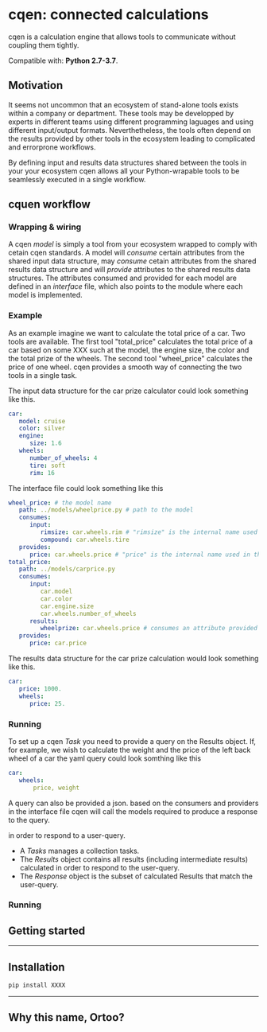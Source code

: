 ﻿# cqen: connected calculations  

cqen is a calculation engine that allows tools to communicate without coupling them tightly.

Compatible with: __Python 2.7-3.7__.

## Motivation
It seems not uncommon that an ecosystem of stand-alone tools exists within a company or department. These tools may be developped by experts in different teams using different programming laguages and using different input/output formats. Neverthetheless, the tools often depend on the results provided by other tools in the ecosystem leading to complicated and errorprone workflows.

By defining input and results data structures shared between the tools in your your ecosystem cqen allows all your Python-wrapable tools to be seamlessly executed in a single workflow.

## cquen workflow

### Wrapping & wiring
A cqen _model_ is simply a tool from your ecosystem wrapped to comply with cetain cqen standards. A model will _consume_ certain attributes from the shared input data structure, may _consume_ cetain attributes from the shared results data structure and will _provide_ attributes to the shared results data structures. The attributes consumed and provided for each model are defined in an _interface_ file, which also points to the module where each model is implemented.

### Example
As an example imagine we want to calculate the total price of a car. Two tools are available. The first tool "total_price" calculates the total price of a car based on some XXX such at the model, the engine size, the color and the total prize of the wheels. The second tool "wheel_price" calculates the price of one wheel. cqen provides a smooth way of connecting the two tools in a single task.

The input data structure for the car prize calculator could look something like this.

```yml
car:
   model: cruise
   color: silver
   engine:
      size: 1.6
   wheels:
      number_of_wheels: 4
      tire: soft
      rim: 16
```


The interface file could look something like this 

```yml
wheel_price: # the model name
   path: ../models/wheelprice.py # path to the model
   consumes:
      input:
         rimsize: car.wheels.rim # "rimsize" is the internal name used in the model "car.wheels.rim" is a path in the input data structure
         compound: car.wheels.tire
   provides:
      price: car.wheels.price # "price" is the internal name used in the model "car.wheels.price" is a path in the results data structure
total_price: 
   path: ../models/carprice.py 
   consumes:
      input: 
         car.model
         car.color
         car.engine.size
         car.wheels.number_of_wheels
      results:
         wheelprize: car.wheels.price # consumes an attribute provided by the "wheel_price" model
   provides:
      price: car.price
```

The results data structure for the car prize calculation would look something like this.

```yml
car:
   price: 1000.
   wheels:
      price: 25.
```


### Running
To set up a cqen _Task_ you need to provide a query on the Results object. If, for example, we wish to calculate the weight and the price of the left back wheel of a car the yaml query could look somthing like this

```yml
car:
   wheels:
       price, weight
```

A query can also be provided a json. based on the consumers and providers in the interface file cqen will call the models required to produce a response to the query. 



in order to respond to a user-query. 
- A _Tasks_ manages a collection tasks.
- The _Results_ object contains all results (including intermediate results) calculated in order to respond to the user-query.
- The _Response_ object is the subset of calculated Results that match the user-query.

### Running


## Getting started



------------------


## Installation

```sh
pip install XXXX
```

------------------
## Why this name, Ortoo?




